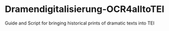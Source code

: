 # Dramendigitalisierung-OCR4alltoTEI
Guide and Script for bringing historical prints of dramatic texts into TEI
